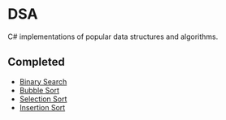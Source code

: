 # DSA
C# implementations of popular data structures and algorithms.

## Completed
* [Binary Search](https://github.com/ryanklee/DSA/blob/master/Algos/BinarySearch.cs)
* [Bubble Sort](https://github.com/ryanklee/DSA/blob/master/Algos/BubbleSort.cs)
* [Selection Sort](https://github.com/ryanklee/DSA/blob/master/Algos/SelectionSort.cs)
* [Insertion Sort](https://github.com/ryanklee/DSA/blob/master/Algos/InsertionSort.cs)
